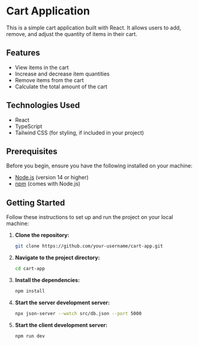 # Cart Application

This is a simple cart application built with React. It allows users to add, remove, and adjust the quantity of items in their cart.

## Features

- View items in the cart
- Increase and decrease item quantities
- Remove items from the cart
- Calculate the total amount of the cart

## Technologies Used

- React
- TypeScript
- Tailwind CSS (for styling, if included in your project)

## Prerequisites

Before you begin, ensure you have the following installed on your machine:

- [Node.js](https://nodejs.org/) (version 14 or higher)
- [npm](https://www.npmjs.com/get-npm) (comes with Node.js)

## Getting Started

Follow these instructions to set up and run the project on your local machine:

1. **Clone the repository:**

   ```bash
   git clone https://github.com/your-username/cart-app.git

2. **Navigate to the project directory:**
   ```bash
   cd cart-app
   
3. **Install the dependencies:**
   ```bash
   npm install
   
4. **Start the server development server:**
   ```bash
   npx json-server --watch src/db.json --port 5000
   
5. **Start the client development server:**
   ```bash
   npm run dev

